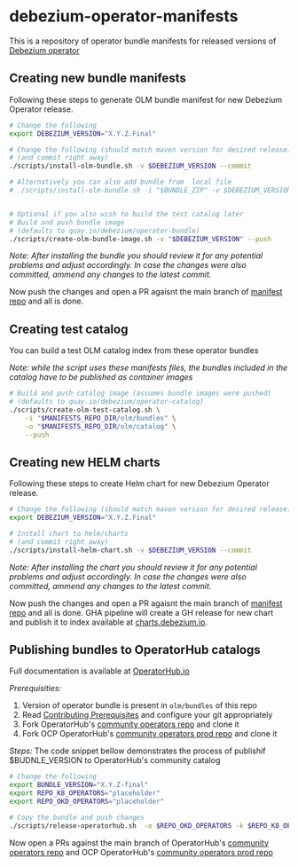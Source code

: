 # debezium-operator-manifests
This is a repository of operator bundle manifests for released versions of [Debezium operator](https://github.com/debezium/debezium-operator)


## Creating new bundle manifests
Following these steps to generate OLM bundle manifest for new Debezium Operator release.

```bash
# Change the following
export DEBEZIUM_VERSION="X.Y.Z.Final"

# Change the following (should match maven version for desired release)
# (and commit right away)
./scripts/install-olm-bundle.sh -v $DEBEZIUM_VERSION --commit

# Alternatively you can also add bundle from  local file
# ./scripts/install-olm-bundle.sh -i "$BUNDLE_ZIP" -v $DEBEZIUM_VERSION --commit


# Optional if you also wish to build the test catalog later
# Build and push bundle image 
# (defaults to quay.io/debezium/operator-bundle)
./scripts/create-olm-bundle-image.sh -v "$DEBEZIUM_VERSION" --push
```

_Note: After installing the bundle you should review it for any potential problems and adjust accordingly. In case the changes were also committed, ammend any changes to the latest commit._

Now push the changes and open a PR agaisnt the main branch of [manifest repo](https://github.com/debezium/debezium-operator-manifests) and all is done.


## Creating test catalog
You can build a test OLM catalog index from these operator bundles

_Note: while the script uses these manifests files, the bundles included in the catalog have to be published as container images_

```bash
# Build and push catalog image (assumes bundle images were pushed)
# (defaults to quay.io/debezium/operator-catalog)
./scripts/create-olm-test-catalog.sh \
    -i "$MANIFESTS_REPO_DIR/olm/bundles" \
    -o "$MANIFESTS_REPO_DIR/olm/catalog" \
    --push
```


## Creating new HELM charts
Following these steps to create Helm chart for new Debezium Operator release.

```bash
# Change the following (should match maven version for desired release)
export DEBEZIUM_VERSION="X.Y.Z.Final"

# Install chart to helm/charts
# (and commit right away)
./scripts/install-helm-chart.sh -v $DEBEZIUM_VERSION --commit
```

_Note: After installing the chart you should review it for any potential problems and adjust accordingly. In case the changes were also committed, ammend any changes to the latest commit._

Now push the changes and open a PR agaisnt the main branch of [manifest repo](https://github.com/debezium/debezium-operator-manifests) and all is done. GHA pipeline will create a GH release for new chart and publish it to index available at [charts.debezium.io](https://charts.debezium.io/index.yaml).


## Publishing bundles to OperatorHub catalogs
Full documentation is available at [OperatorHub.io](https://operatorhub.io/contribute)

*Prerequisities:*
1. Version of operator bundle is present in `olm/bundles` of this repo
2. Read [Contributing Prerequisites](https://k8s-operatorhub.github.io/community-operators/contributing-prerequisites/) and configure your git appropriately 
3. Fork OperatorHub's [community operators repo](https://github.com/k8s-operatorhub/community-operators) and clone it
3. Fork OCP OperatorHub's [community operators prod repo](https://github.com/redhat-openshift-ecosystem/community-operators-prod) and clone it

*Steps:*
The code snippet bellow demonstrates the process of publishif $BUDNLE_VERSION to OperatorHub's community catalog

```bash
# Change the following
export BUNDLE_VERSION="X.Y.Z-final" 
export REPO_K8_OPERATORS="placeholder" 
export REPO_OKD_OPERATORS="placeholder" 

# Copy the bundle and push changes
./scripts/release-operatorhub.sh  -o $REPO_OKD_OPERATORS -k $REPO_K8_OPERATORS -v "$BUNDLE_VERSION"  --push
```

Now open a PRs against the main branch of OperatorHub's [community operators repo](https://github.com/k8s-operatorhub/community-operators) and 
OCP OperatorHub's [community operators prod repo](https://github.com/redhat-openshift-ecosystem/community-operators-prod)

